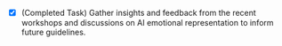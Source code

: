 - [x] (Completed Task) Gather insights and feedback from the recent workshops and discussions on AI emotional representation to inform future guidelines.
